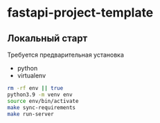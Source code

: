 # fastapi-project-template

## Локальный старт

Требуется предварительная установка

* python
* virtualenv

```bash
rm -rf env || true
python3.9 -m venv env
source env/bin/activate
make sync-requirements
make run-server
```
